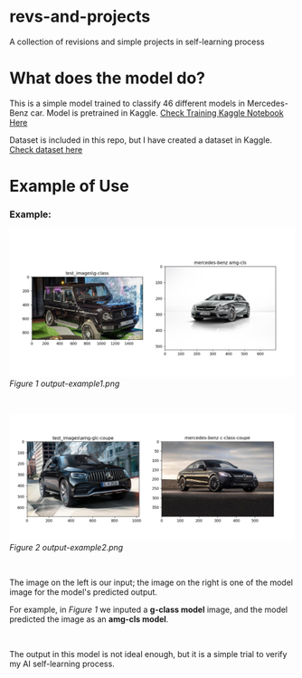 # revs-and-projects
A collection of revisions and simple projects in self-learning process


# What does the model do?

This is a simple model trained to classify 46 different models in Mercedes-Benz car. Model is pretrained in Kaggle.
<a href="https://www.kaggle.com/code/benlaw/mercedes-model-classifier-1/notebook">Check Training Kaggle Notebook Here</a>

Dataset is included in this repo, but I have created a dataset in Kaggle. <a href="https://www.kaggle.com/datasets/benlaw/mercedes-models-v2">Check dataset here</a>


# Example of Use
### Example:
<img src="output-example1.png" alt="example1 for model usage">
<i>Figure 1 output-example1.png</i>

&nbsp;

<img src="output-example2.png" alt="example2 for model usage">
<i>Figure 2 output-example2.png</i>

&nbsp;

The image on the left is our input; the image on the right is one of the model image for the model's predicted output.

For example, in <i>Figure 1</i> we inputed a <b>g-class model</b> image, and the model predicted the image as an <b>amg-cls model</b>.

&nbsp;

The output in this model is not ideal enough, but it is a simple trial to verify my AI self-learning process.